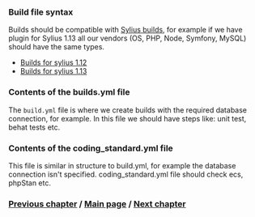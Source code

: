### Build file syntax
Builds should be compatible with [Sylius builds](https://github.com/Sylius/Sylius/tree/1.14/.github), for example if we have plugin for Sylius 1.13
all our vendors (OS, PHP, Node, Symfony, MySQL) should have the same types.
- [Builds for sylius 1.12](https://github.com/Sylius/Sylius/tree/1.12/.github/workflows)
- [Builds for sylius 1.13](https://github.com/Sylius/Sylius/tree/1.13/.github/workflows)

### Contents of the builds.yml file
The `build.yml` file is where we create builds with the required database connection, for example.
In this file we should have steps like: unit test, behat tests etc.

### Contents of the coding_standard.yml file
This file is similar in structure to build.yml, for example the database connection isn't specified.
coding_standard.yml file should check ecs, phpStan etc.

### [Previous chapter](doc/GithubBuilds.md) / [Main page](doc/GithubBuilds.md) / [Next chapter](doc/GithubBuilds/2_EventsSubchapter.md)